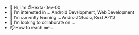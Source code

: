 - 👋 Hi, I’m @Hexta-Dev-00 
- 👀 I’m interested in ... Android Development, Web Development
- 🌱 I’m currently learning ... Android Studio, Rest API'S 
- 💞️ I’m looking to collaborate on ...
- 📫 How to reach me ...

<!---
Hexta-Dev-00/Hexta-Dev-00 is a ✨ special ✨ repository because its `README.md` (this file) appears on your GitHub profile.
You can click the Preview link to take a look at your changes.
--->
